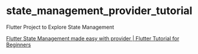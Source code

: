 # state_management_provider_tutorial

Flutter Project to Explore State Management

[Flutter State Management made easy with provider | Flutter Tutorial for Beginners](https://davidserrano.io/flutter-state-management-made-easy-with-provider-flutter-tutorial-for-beginners)
